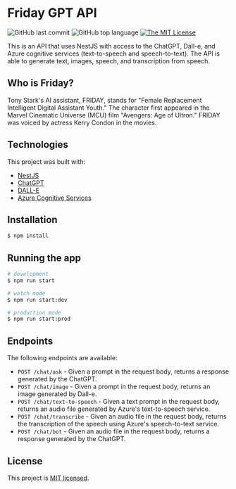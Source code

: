 # Friday GPT API

![GitHub last commit](https://img.shields.io/github/last-commit/engcfraposo/friday-gpt-api)
![GitHub top language](https://img.shields.io/github/languages/top/engcfraposo/friday-gpt-api?style=flat-square)
[![The MIT License](https://img.shields.io/badge/license-MIT-green.svg?style=flat-square)](http://github.com/engcfraposo/friday-gpt-api/LICENSE)

This is an API that uses NestJS with access to the ChatGPT, Dall-e, and Azure cognitive services (text-to-speech and speech-to-text). The API is able to generate text, images, speech, and transcription from speech.

## Who is Friday?

Tony Stark's AI assistant, FRIDAY, stands for "Female Replacement Intelligent Digital Assistant Youth." The character first appeared in the Marvel Cinematic Universe (MCU) film "Avengers: Age of Ultron." FRIDAY was voiced by actress Kerry Condon in the movies.

## Technologies

This project was built with:

-   [NestJS](https://nestjs.com/)
-   [ChatGPT](https://github.com/openai/gpt-3)
-   [DALL-E](https://github.com/lucidrains/DALL-E-pytorch)
-   [Azure Cognitive Services](https://azure.microsoft.com/en-us/services/cognitive-services/)

## Installation

```bash
$ npm install

```

## Running the app

```bash
# development
$ npm run start

# watch mode
$ npm run start:dev

# production mode
$ npm run start:prod

```

## Endpoints

The following endpoints are available:

-   `POST /chat/ask` - Given a prompt in the request body, returns a response generated by the ChatGPT.
-   `POST /chat/image` - Given a prompt in the request body, returns an image generated by Dall-e.
-   `POST /chat/text-to-speech` - Given a text prompt in the request body, returns an audio file generated by Azure's text-to-speech service.
-   `POST /chat/transcribe` - Given an audio file in the request body, returns the transcription of the speech using Azure's speech-to-text service.
-   `POST /chat/bot` - Given an audio file in the request body, returns a response generated by the ChatGPT.

## License

This project is [MIT licensed](https://chat.openai.com/chatLICENSE).
